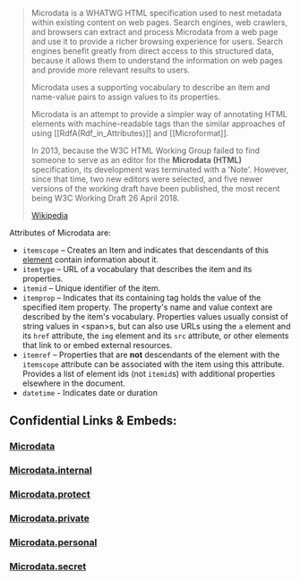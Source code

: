 ﻿
> Microdata is a WHATWG HTML specification used to nest metadata within existing content on web pages. 
> Search engines, web crawlers, and browsers can extract and process Microdata from a web page and use it to provide a richer browsing experience for users. 
> Search engines benefit greatly from direct access to this structured data, 
> because it allows them to understand the information on web pages 
> and provide more relevant results to users. 
> 
> Microdata uses a supporting vocabulary to describe an item 
> and name-value pairs to assign values to its properties. 
> 
> Microdata is an attempt to provide a simpler way of annotating HTML elements 
> with machine-readable tags 
> than the similar approaches of using [[RdfA(Rdf_in_Attributes)]] and [[Microformat]].
>
> In 2013, because the W3C HTML Working Group failed to find someone to serve as an editor for the **Microdata (HTML)** specification, its development was terminated with a 'Note'. However, since that time, two new editors were selected, and five newer versions of the working draft have been published, the most recent being W3C Working Draft 26 April 2018.
>
> [Wikipedia](https://en.wikipedia.org/wiki/Microdata%20(HTML))

Attributes of Microdata are: 
- `itemscope` – Creates an Item and indicates that descendants of this [element](https://en.wikipedia.org/wiki/HTML_element "HTML element") 
  contain information about it.
- `itemtype` – URL of a vocabulary that describes the item and its properties.
- `itemid` – Unique identifier of the item.
- `itemprop` – Indicates that its containing tag holds the value of the specified item property. 
  The property's name and value context are described by the item's vocabulary. 
  Properties values usually consist of string values in \<span>s, 
  but can also use URLs using the `a` element and its `href` attribute, 
  the `img` element and its `src` attribute, or other elements 
  that link to or embed external resources.
- `itemref` – Properties that are **not** descendants of the element with the `itemscope` attribute 
  can be associated with the item using this attribute. 
  Provides a list of element ids (not `itemid`s) with additional properties elsewhere in the document.
- `datetime` - Indicates date or duration
## Confidential Links & Embeds: 

### [Microdata](/_public/W3C/RDF(Resource_Description_Framework)/Microdata.md) 

### [Microdata.internal](/_internal/W3C/RDF(Resource_Description_Framework)/Microdata.internal.md) 

### [Microdata.protect](/_protect/W3C/RDF(Resource_Description_Framework)/Microdata.protect.md) 

### [Microdata.private](/_private/W3C/RDF(Resource_Description_Framework)/Microdata.private.md) 

### [Microdata.personal](/_personal/W3C/RDF(Resource_Description_Framework)/Microdata.personal.md) 

### [Microdata.secret](/_secret/W3C/RDF(Resource_Description_Framework)/Microdata.secret.md) 
